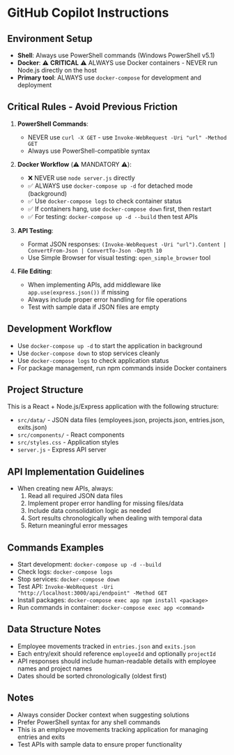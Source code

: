# GitHub Copilot Instructions

## Environment Setup
- **Shell**: Always use PowerShell commands (Windows PowerShell v5.1)
- **Docker**: ⚠️ **CRITICAL** ⚠️ ALWAYS use Docker containers - NEVER run Node.js directly on the host
- **Primary tool**: ALWAYS use `docker-compose` for development and deployment

## Critical Rules - Avoid Previous Friction
1. **PowerShell Commands**: 
   - NEVER use `curl -X GET` - use `Invoke-WebRequest -Uri "url" -Method GET`
   - Always use PowerShell-compatible syntax
   
2. **Docker Workflow** (⚠️ MANDATORY ⚠️):
   - ❌ NEVER use `node server.js` directly
   - ✅ ALWAYS use `docker-compose up -d` for detached mode (background)
   - ✅ Use `docker-compose logs` to check container status
   - ✅ If containers hang, use `docker-compose down` first, then restart
   - ✅ For testing: `docker-compose up -d --build` then test APIs
   
3. **API Testing**:
   - Format JSON responses: `(Invoke-WebRequest -Uri "url").Content | ConvertFrom-Json | ConvertTo-Json -Depth 10`
   - Use Simple Browser for visual testing: `open_simple_browser` tool
   
4. **File Editing**:
   - When implementing APIs, add middleware like `app.use(express.json())` if missing
   - Always include proper error handling for file operations
   - Test with sample data if JSON files are empty

## Development Workflow
- Use `docker-compose up -d` to start the application in background
- Use `docker-compose down` to stop services cleanly
- Use `docker-compose logs` to check application status
- For package management, run npm commands inside Docker containers

## Project Structure
This is a React + Node.js/Express application with the following structure:
- `src/data/` - JSON data files (employees.json, projects.json, entries.json, exits.json)
- `src/components/` - React components
- `src/styles.css` - Application styles
- `server.js` - Express API server

## API Implementation Guidelines
- When creating new APIs, always:
  1. Read all required JSON data files
  2. Implement proper error handling for missing files/data
  3. Include data consolidation logic as needed
  4. Sort results chronologically when dealing with temporal data
  5. Return meaningful error messages

## Commands Examples
- Start development: `docker-compose up -d --build`
- Check logs: `docker-compose logs`
- Stop services: `docker-compose down`
- Test API: `Invoke-WebRequest -Uri "http://localhost:3000/api/endpoint" -Method GET`
- Install packages: `docker-compose exec app npm install <package>`
- Run commands in container: `docker-compose exec app <command>`

## Data Structure Notes
- Employee movements tracked in `entries.json` and `exits.json`
- Each entry/exit should reference `employeeId` and optionally `projectId`
- API responses should include human-readable details with employee names and project names
- Dates should be sorted chronologically (oldest first)

## Notes
- Always consider Docker context when suggesting solutions
- Prefer PowerShell syntax for any shell commands
- This is an employee movements tracking application for managing entries and exits
- Test APIs with sample data to ensure proper functionality
